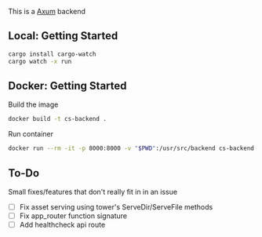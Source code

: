This is a [Axum](https://docs.rs/axum/latest/axum/index.html) backend

## Local: Getting Started

```bash
cargo install cargo-watch
cargo watch -x run
```

## Docker: Getting Started

Build the image

```bash
docker build -t cs-backend .
```

Run container

```bash
docker run --rm -it -p 8000:8000 -v "$PWD":/usr/src/backend cs-backend
```

## To-Do

Small fixes/features that don't really fit in in an issue

- [ ] Fix asset serving using tower's ServeDir/ServeFile methods
- [ ] Fix app_router function signature
- [ ] Add healthcheck api route
